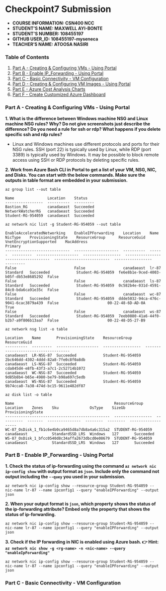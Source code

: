 # Checkpoint7 Submission

- **COURSE INFORMATION: CSN400 NCC**
- **STUDENT’S NAME: MAXWELL AYI-BONTE**
- **STUDENT'S NUMBER: 108455197** 
- **GITHUB USER_ID: 108455197-myseneca**
- **TEACHER’S NAME: ATOOSA NASIRI**

### Table of Contents
1. [Part A - Creating & Configuring VMs - Using Portal](#header)
2. [Part B - Enable IP_Forwarding - Using Portal](#header)
3. [Part C - Basic Connectivity - VM Configuration](#header)
4. [Part D - Creating & Configuring VM Images - Using Portal](#header)
5. [Part E - Azure Cost Analysis Charts](#header)
6. [Part F - Create Customized Azure Dashboard](#header)

### Part A - Creating & Configuring VMs - Using Portal

**1. What is the difference between Windows machine NSG and Linux machine NSG rules? Why? Do not give screenshots just describe the difference? Do you need a rule for ssh or rdp? What happens if you delete specific ssh and rdp rules?**
- Linux and Windows machines use different protocols and ports for their NSG rules. SSH (port 22) is typically used by Linux, while RDP (port 3389) is typically used by Windows. It may be possible to block remote access using SSH or RDP protocols by deleting specific rules.

**2. Work from Azure Bash CLI in **Portal** to get a list of your VM, NSG, NIC, and Disks. You can start with the below commands. Make sure the outputs in table format are embedded in your submission.**

```
az group list --out table

Name               Location    Status
-----------------  ----------  ---------
Bastion_RG         canadaeast  Succeeded
NetworkWatcherRG   canadaeast  Succeeded
Student-RG-954059  canadaeast  Succeeded

```

```
az network nic list -g Student-RG-954059 --out table

EnableAcceleratedNetworking    EnableIPForwarding    Location    Name    NicType    ProvisioningState    ResourceGroup      ResourceGuid                          VnetEncryptionSupported    MacAddress
Primary
-----------------------------  --------------------  ----------  ------  ---------  -------------------  -----------------  ------------------------------------  -------------------------  -----------------  
---------
False                          False                 canadaeast  lr-87   Standard   Succeeded            Student-RG-954059  fe6e8b1e-9ced-4003-b05f-db53e8685292  False
False                          False                 canadaeast  ls-87   Standard   Succeeded            Student-RG-954059  0c582b4e-031d-4591-84c0-bda6ca91e35c  False
False                          False                 canadaeast  wc-87   Standard   Succeeded            Student-RG-954059  ddde5032-94ca-476c-9041-6cac3879a439  False                      00-22-48-6D-AD-0A  
True
False                          False                 canadaeast  ws-87   Standard   Succeeded            Student-RG-954059  7eeb0880-41a6-44f0-b2b7-a9f806b13aa7  False                      00-22-48-D5-27-B9

```

```
az network nsg list -o table

Location    Name       ProvisioningState    ResourceGroup      ResourceGuid
----------  ---------  -------------------  -----------------  ------------------------------------
canadaeast  LR-NSG-87  Succeeded            Student-RG-954059  2bc646dd-4302-4ddd-82a8-7fe0c8f0a8db
canadaeast  LS-NSG-87  Succeeded            Student-RG-954059  cda845d4-e8fb-43f3-a7c1-2c52714b1072
canadaeast  WC-NSG-87  Succeeded            Student-RG-954059  9d85b8b4-b65e-4980-be79-b98a697c5edb
canadaeast  WS-NSG-87  Succeeded            Student-RG-954059  9b74cca8-7a38-474d-bc15-9611e482df87

```

```
az disk list -o table

Name                                             ResourceGroup      Location    Zones    Sku              OsType    SizeGb    ProvisioningState
-----------------------------------------------  -----------------  ----------  -------  ---------------  --------  --------  -------------------
WC-87_OsDisk_1_fb1c6e4b0ca9465d8a7db8a4a6c315a2  STUDENT-RG-954059  canadaeast           StandardSSD_LRS  Windows   127       Succeeded
WS-87_OsDisk_1_bfcc0540d8c34affa2673dbcd0e08679  STUDENT-RG-954059  canadaeast           StandardSSD_LRS  Windows   127       Succeeded

```

### Part B - Enable IP_Forwarding - Using Portal

**1. Check the status of ip-forwarding using the command `az network nic ip-config show` with output format as `json`. Include **only** the command **not output** including the `--quey` you used in your submission.**

```
az network nic ip-config show --resource-group Student-RG-954059 --nic-name lr-87 --name ipconfig1 --query "enableIPForwarding" --output json

```
**2. When your output format is `json`, which property shows the status of the ip-forwarding attribute? Embed only the property that shows the status of ip-forwarding.**

```
az network nic ip-config show --resource-group Student-RG-954059 --nic-name lr-87 --name ipconfig1 --query "enableIPForwarding" --output json

```
**3. Check if the IP forwarding in NIC is enabled using Azure bash. 👉 Hint: `az network nic show -g <rg-name> -n <nic-name> --query "enableIpForwarding"`**

```
az network nic ip-config show --resource-group Student-RG-954059 --nic-name lr-87 --name ipconfig1 --query "enableIPForwarding" --output json

```

### Part C - Basic Connectivity - VM Configuration
